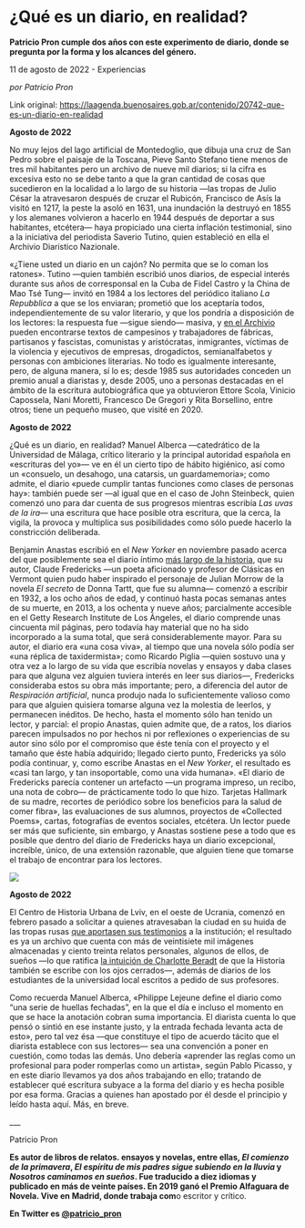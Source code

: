 # ¿Qué es un diario, en realidad?

**Patricio Pron cumple dos años con este experimento de diario, donde se pregunta por la forma y los alcances del género.**

11 de agosto de 2022 - Experiencias

_por Patricio Pron_

Link original: https://laagenda.buenosaires.gob.ar/contenido/20742-que-es-un-diario-en-realidad



**Agosto de 2022**




No muy lejos del lago artificial de Montedoglio, que dibuja una cruz de San Pedro sobre el paisaje de la Toscana, Pieve Santo Stefano tiene menos de tres mil habitantes pero un archivo de nueve mil diarios; si la cifra es excesiva esto no se debe tanto a que la gran cantidad de cosas que sucedieron en la localidad a lo largo de su historia —las tropas de Julio César la atravesaron después de cruzar el Rubicón, Francisco de Asís la visitó en 1217, la peste la asoló en 1631, una inundación la destruyó en 1855 y los alemanes volvieron a hacerlo en 1944 después de deportar a sus habitantes, etcétera— haya propiciado una cierta inflación testimonial, sino a la iniciativa del periodista Saverio Tutino, quien estableció en ella el Archivio Diaristico Nazionale.




«¿Tiene usted un diario en un cajón? No permita que se lo coman los ratones». Tutino —quien también escribió unos diarios, de especial interés durante sus años de corresponsal en la Cuba de Fidel Castro y la China de Mao Tsé Tung— invitó en 1984 a los lectores del periódico italiano *La Repubblica* a que se los enviaran; prometió que los aceptaría todos, independientemente de su valor literario, y que los pondría a disposición de los lectores: la respuesta fue —sigue siendo— masiva, y [en el Archivio](http://www.archiviodiari.org/) pueden encontrarse textos de campesinos y trabajadores de fábricas, partisanos y fascistas, comunistas y aristócratas, inmigrantes, víctimas de la violencia y ejecutivos de empresas, drogadictos, semianalfabetos y personas con ambiciones literarias. No todo es igualmente interesante, pero, de alguna manera, sí lo es; desde 1985 sus autoridades conceden un premio anual a diaristas y, desde 2005, uno a personas destacadas en el ámbito de la escritura autobiográfica que ya obtuvieron Ettore Scola, Vinicio Capossela, Nani Moretti, Francesco De Gregori y Rita Borsellino, entre otros; tiene un pequeño museo, que visité en 2020.




**Agosto de 2022**




¿Qué es un diario, en realidad? Manuel Alberca —catedrático de la Universidad de Málaga, crítico literario y la principal autoridad española en «escrituras del yo»— ve en él un cierto tipo de hábito higiénico, así como un «consuelo, un desahogo, una catarsis, un guardamemoria»; como admite, el diario «puede cumplir tantas funciones como clases de personas hay»: también puede ser —al igual que en el caso de John Steinbeck, quien comenzó uno para dar cuenta de sus progresos mientras escribía *Las uvas de la ira*— una escritura que hace posible otra escritura, que la cerca, la vigila, la provoca y multiplica sus posibilidades como sólo puede hacerlo la constricción deliberada.




Benjamin Anastas escribió en el *New Yorker* en noviembre pasado acerca del que posiblemente sea el diario íntimo [más largo de la historia](https://bit.ly/3P8QGGx), que su autor, Claude Fredericks —un poeta aficionado y profesor de Clásicas en Vermont quien pudo haber inspirado el personaje de Julian Morrow de la novela *El secreto* de Donna Tartt, que fue su alumna— comenzó a escribir en 1932, a los ocho años de edad, y continuó hasta pocas semanas antes de su muerte, en 2013, a los ochenta y nueve años; parcialmente accesible en el Getty Research Institute de Los Ángeles, el diario comprende unas cincuenta mil páginas, pero todavía hay material que no ha sido incorporado a la suma total, que será considerablemente mayor. Para su autor, el diario era «una cosa viva», al tiempo que una novela sólo podía ser «una réplica de taxidermista»; como Ricardo Piglia —quien sostuvo una y otra vez a lo largo de su vida que escribía novelas y ensayos y daba clases para que alguna vez alguien tuviera interés en leer sus diarios—, Fredericks consideraba estos su obra más importante; pero, a diferencia del autor de *Respiración artificial*, nunca produjo nada lo suficientemente valioso como para que alguien quisiera tomarse alguna vez la molestia de leerlos, y permanecen inéditos. De hecho, hasta el momento sólo han tenido un lector, y parcial: el propio Anastas, quien admite que, de a ratos, los diarios parecen impulsados no por hechos ni por reflexiones o experiencias de su autor sino sólo por el compromiso que éste tenía con el proyecto y el tamaño que éste había adquirido; llegado cierto punto, Fredericks ya sólo podía continuar, y, como escribe Anastas en el *New Yorker*, el resultado es «casi tan largo, y tan insoportable, como una vida humana». «El diario de Fredericks parecía contener un artefacto —un programa impreso, un recibo, una nota de cobro— de prácticamente todo lo que hizo. Tarjetas Hallmark de su madre, recortes de periódico sobre los beneficios para la salud de comer fibra», las evaluaciones de sus alumnos, proyectos de «Collected Poems», cartas, fotografías de eventos sociales, etcétera. Un lector puede ser más que suficiente, sin embargo, y Anastas sostiene pese a todo que es posible que dentro del diario de Fredericks haya un diario excepcional, increíble, único, de una extensión razonable, que alguien tiene que tomarse el trabajo de encontrar para los lectores.




![](https://cdn.feater.me/files/images/327145/599d58b9-1e31-4215-9035-4d5bf802aa49.webp)




**Agosto de 2022**




El Centro de Historia Urbana de Lviv, en el oeste de Ucrania, comenzó en febrero pasado a solicitar a quienes atravesaban la ciudad en su huida de las tropas rusas [que aportasen sus testimonios](https://bit.ly/3AbBBzS) a la institución; el resultado es ya un archivo que cuenta con más de veintisiete mil imágenes almacenadas y ciento treinta relatos personales, algunos de ellos, de sueños —lo que ratifica [la intuición de Charlotte Beradt](https://bit.ly/3P7J3Ag) de que la Historia también se escribe con los ojos cerrados—, además de diarios de los estudiantes de la universidad local escritos a pedido de sus profesores.




Como recuerda Manuel Alberca, «Philippe Lejeune define el diario como “una serie de huellas fechadas”, en la que el día e incluso el momento en que se hace la anotación cobran suma importancia. El diarista cuenta lo que pensó o sintió en ese instante justo, y la entrada fechada levanta acta de esto», pero tal vez ésa —que constituye el tipo de acuerdo tácito que el diarista establece con sus lectores— sea una convención a poner en cuestión, como todas las demás. Uno debería «aprender las reglas como un profesional para poder romperlas como un artista», según Pablo Picasso, y en este diario llevamos ya dos años trabajando en ello; tratando de establecer qué escritura subyace a la forma del diario y es hecha posible por esa forma. Gracias a quienes han apostado por él desde el principio y leído hasta aquí. Más, en breve.




\_\_\_




Patricio Pron




**Es autor de libros de relatos. ensayos y novelas, entre ellas, *El comienzo de la primavera*, *El espíritu de mis padres sigue subiendo en la lluvia* y *Nosotros caminamos en sueños*. Fue traducido a diez idiomas y publicado en más de veinte países. En 2019 ganó el Premio Alfaguara de Novela. Vive en Madrid, donde trabaja com**o escritor y crítico.




**En Twitter es [@patricio\_pron](https</b>://twitter.com/patricio_pron)**


